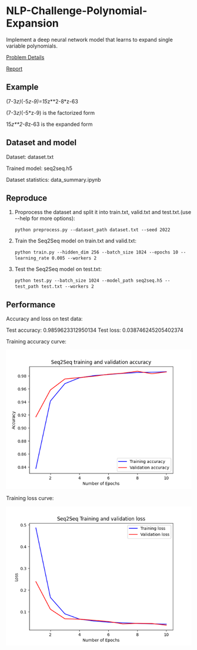 # NLP-Challenge-Polynomial-Expansion
Implement a deep neural network model that learns to expand single variable polynomials.

[Problem Details](https://github.com/Chare7/NLP-Challenge-Polynomial-Expansion/blob/master/NLP%20Challenge.docx)

[Report](https://github.com/Chare7/NLP-Challenge-Polynomial-Expansion/blob/master/Report.pdf)

## Example
(7-3*z)*(-5*z-9)=15*z**2-8*z-63

(7-3*z)*(-5*z-9) is the factorized form

15*z**2-8*z-63 is the expanded form

## Dataset and model
Dataset: dataset.txt

Trained model: seq2seq.h5

Dataset statistics: data_summary.ipynb

## Reproduce
1. Proprocess the dataset and split it into train.txt, valid.txt and test.txt.(use --help for more options):
    ```
    python preprocess.py --dataset_path dataset.txt --seed 2022
    ```

2. Train the Seq2Seq model on train.txt and valid.txt:
    ```
    python train.py --hidden_dim 256 --batch_size 1024 --epochs 10 --learning_rate 0.005 --workers 2
    ```
3. Test the Seq2Seq model on test.txt:
    ```
    python test.py --batch_size 1024 --model_path seq2seq.h5 --test_path test.txt --workers 2
    ```

## Performance
Accuracy and loss on test data:

Test accuracy:  0.9859623312950134 Test loss:  0.038746245205402374

Training accuracy curve:

![image](https://github.com/Chare7/NLP-Challenge-Polynomial-Expansion/blob/master/acc_history.png)

Training loss curve:

![image](https://github.com/Chare7/NLP-Challenge-Polynomial-Expansion/blob/master/loss_history.png)

